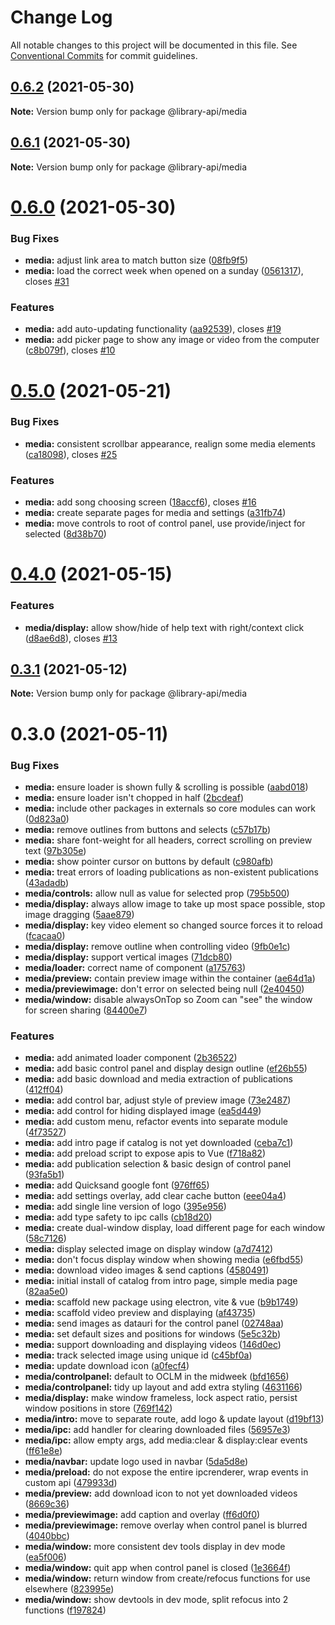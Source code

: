 # Change Log

All notable changes to this project will be documented in this file.
See [Conventional Commits](https://conventionalcommits.org) for commit guidelines.

## [0.6.2](https://github.com/BenShelton/library-api/compare/v0.6.1...v0.6.2) (2021-05-30)

**Note:** Version bump only for package @library-api/media





## [0.6.1](https://github.com/BenShelton/library-api/compare/v0.6.0...v0.6.1) (2021-05-30)

**Note:** Version bump only for package @library-api/media





# [0.6.0](https://github.com/BenShelton/library-api/compare/v0.5.0...v0.6.0) (2021-05-30)


### Bug Fixes

* **media:** adjust link area to match button size ([08fb9f5](https://github.com/BenShelton/library-api/commit/08fb9f5fd8039c5c02eff648d57e4b367c5952f5))
* **media:** load the correct week when opened on a sunday ([0561317](https://github.com/BenShelton/library-api/commit/0561317cd0700f489e2c512e032fbcf2a5527fd2)), closes [#31](https://github.com/BenShelton/library-api/issues/31)


### Features

* **media:** add auto-updating functionality ([aa92539](https://github.com/BenShelton/library-api/commit/aa92539f1491d5e928dbc1ae9be50f2508f0ce1f)), closes [#19](https://github.com/BenShelton/library-api/issues/19)
* **media:** add picker page to show any image or video from the computer ([c8b079f](https://github.com/BenShelton/library-api/commit/c8b079fca802ace406cc59a6dc4394431b1efdbe)), closes [#10](https://github.com/BenShelton/library-api/issues/10)





# [0.5.0](https://github.com/BenShelton/library-api/compare/v0.4.0...v0.5.0) (2021-05-21)


### Bug Fixes

* **media:** consistent scrollbar appearance, realign some media elements ([ca18098](https://github.com/BenShelton/library-api/commit/ca18098c05a81ebe7dbcd64431bf893376753e1c)), closes [#25](https://github.com/BenShelton/library-api/issues/25)


### Features

* **media:** add song choosing screen ([18accf6](https://github.com/BenShelton/library-api/commit/18accf665458737c4c765edf135da4fe707c3d65)), closes [#16](https://github.com/BenShelton/library-api/issues/16)
* **media:** create separate pages for media and settings ([a31fb74](https://github.com/BenShelton/library-api/commit/a31fb7411aa0735469becb0b10862b4eae298791))
* **media:** move controls to root of control panel, use provide/inject for selected ([8d38b70](https://github.com/BenShelton/library-api/commit/8d38b70c14d8eef58ab9f6c9afe90822f7496401))





# [0.4.0](https://github.com/BenShelton/library-api/compare/v0.3.1...v0.4.0) (2021-05-15)


### Features

* **media/display:** allow show/hide of help text with right/context click ([d8ae6d8](https://github.com/BenShelton/library-api/commit/d8ae6d8ae26c62105ad2ea89d9b9a5618f540f34)), closes [#13](https://github.com/BenShelton/library-api/issues/13)





## [0.3.1](https://github.com/BenShelton/library-api/compare/v0.3.0...v0.3.1) (2021-05-12)

**Note:** Version bump only for package @library-api/media





# 0.3.0 (2021-05-11)


### Bug Fixes

* **media:** ensure loader is shown fully & scrolling is possible ([aabd018](https://github.com/BenShelton/library-api/commit/aabd018cc7852b0493a8e057942aa27d2045106c))
* **media:** ensure loader isn't chopped in half ([2bcdeaf](https://github.com/BenShelton/library-api/commit/2bcdeaf05cdf650955711edb1efcf917a7d10331))
* **media:** include other packages in externals so core modules can work ([0d823a0](https://github.com/BenShelton/library-api/commit/0d823a0ca23dd27cf789cec934905138422394c4))
* **media:** remove outlines from buttons and selects ([c57b17b](https://github.com/BenShelton/library-api/commit/c57b17b881baae9c067c1dcd8366a79c14210907))
* **media:** share font-weight for all headers, correct scrolling on preview text ([97b305e](https://github.com/BenShelton/library-api/commit/97b305e1d374d58d869f7d2f66feb256656a6ddf))
* **media:** show pointer cursor on buttons by default ([c980afb](https://github.com/BenShelton/library-api/commit/c980afbdcd24f5dc11c080a7a175b84a7dbc876c))
* **media:** treat errors of loading publications as non-existent publications ([43adadb](https://github.com/BenShelton/library-api/commit/43adadb3e363e000a523a67c21731f6488a42d3d))
* **media/controls:** allow null as value for selected prop ([795b500](https://github.com/BenShelton/library-api/commit/795b5003b173afd61f91ffba22adc665c2989768))
* **media/display:** always allow image to take up most space possible, stop image dragging ([5aae879](https://github.com/BenShelton/library-api/commit/5aae879d769a004274b6a0dff7d9b0356ed00464))
* **media/display:** key video element so changed source forces it to reload ([fcacaa0](https://github.com/BenShelton/library-api/commit/fcacaa0217f919ff60de817669838abcacf2102e))
* **media/display:** remove outline when controlling video ([9fb0e1c](https://github.com/BenShelton/library-api/commit/9fb0e1c2352147f322bd88efb69fd0ecf24dfc5b))
* **media/display:** support vertical images ([71dcb80](https://github.com/BenShelton/library-api/commit/71dcb80dfa5f6ced515c475c79b648a52b4a4983))
* **media/loader:** correct name of component ([a175763](https://github.com/BenShelton/library-api/commit/a17576301a90a54b1474c6f5382142ed7d1b9daf))
* **media/preview:** contain preview image within the container ([ae64d1a](https://github.com/BenShelton/library-api/commit/ae64d1a89bf04a9ce8eabc5e5130de1adb9e931b))
* **media/previewimage:** don't error on selected being null ([2e40450](https://github.com/BenShelton/library-api/commit/2e40450950c46916abcaa22febc51e8fcbd0b970))
* **media/window:** disable alwaysOnTop so Zoom can "see" the window for screen sharing ([84400e7](https://github.com/BenShelton/library-api/commit/84400e73445c6566e85fb6060a299e860f98a2c9))


### Features

* **media:** add animated loader component ([2b36522](https://github.com/BenShelton/library-api/commit/2b36522c1c6669f39920142b734f4762c3f2452d))
* **media:** add basic control panel and display design outline ([ef26b55](https://github.com/BenShelton/library-api/commit/ef26b556191e433f39796be29c0e5b79d37376e6))
* **media:** add basic download and media extraction of publications ([412ff04](https://github.com/BenShelton/library-api/commit/412ff047f3c07e2b12632cf301a3de765cd9caee))
* **media:** add control bar, adjust style of preview image ([73e2487](https://github.com/BenShelton/library-api/commit/73e2487757b4d90fb612648fe480c95e00a632b7))
* **media:** add control for hiding displayed image ([ea5d449](https://github.com/BenShelton/library-api/commit/ea5d449ea5fb19b5aa75f4092ff85573ec1a006e))
* **media:** add custom menu, refactor events into separate module ([4f73527](https://github.com/BenShelton/library-api/commit/4f73527eff4b1043ad7524c10c94f8dd492c0b1d))
* **media:** add intro page if catalog is not yet downloaded ([ceba7c1](https://github.com/BenShelton/library-api/commit/ceba7c1b3ba73b60247896809e8e361f198c331f))
* **media:** add preload script to expose apis to Vue ([f718a82](https://github.com/BenShelton/library-api/commit/f718a82a949e80d9cf3f6d6931b1c03b05acea5b))
* **media:** add publication selection & basic design of control panel ([93fa5b1](https://github.com/BenShelton/library-api/commit/93fa5b10178c1f2a71653872cec3ad8020692477))
* **media:** add Quicksand google font ([976ff65](https://github.com/BenShelton/library-api/commit/976ff6547f340ab48c1fd6ead5c389332272ad3f))
* **media:** add settings overlay, add clear cache button ([eee04a4](https://github.com/BenShelton/library-api/commit/eee04a47b75f88e331cd37daf8a0b2b0c4c63444))
* **media:** add single line version of logo ([395e956](https://github.com/BenShelton/library-api/commit/395e95613e0fc8f334a696596411296c6269ac17))
* **media:** add type safety to ipc calls ([cb18d20](https://github.com/BenShelton/library-api/commit/cb18d204c90c33bb650b1dca1ce839d76d755d91))
* **media:** create dual-window display, load different page for each window ([58c7126](https://github.com/BenShelton/library-api/commit/58c7126df1a46860fad30b60d2fe6b035d059404))
* **media:** display selected image on display window ([a7d7412](https://github.com/BenShelton/library-api/commit/a7d7412e1ea813f7c46000c24bc89cd8b278077d))
* **media:** don't focus display window when showing media ([e6fbd55](https://github.com/BenShelton/library-api/commit/e6fbd55718bb1387cf8316511a9ee19b86d95551))
* **media:** download video images & send captions ([4580491](https://github.com/BenShelton/library-api/commit/4580491c2b5d60fa82f2e4d30bc1c6db62d6fede))
* **media:** initial install of catalog from intro page, simple media page ([82aa5e0](https://github.com/BenShelton/library-api/commit/82aa5e0688a3fb71a525960e34f8e1944c592c00))
* **media:** scaffold new package using electron, vite & vue ([b9b1749](https://github.com/BenShelton/library-api/commit/b9b17492e07a23fd5c234e749e604d059ab8fbea))
* **media:** scaffold video preview and displaying ([af43735](https://github.com/BenShelton/library-api/commit/af4373584ab33d10a3995694d75f83d4fe58e115))
* **media:** send images as datauri for the control panel ([02748aa](https://github.com/BenShelton/library-api/commit/02748aa119b740d127f4d638356541f5af54c699))
* **media:** set default sizes and positions for windows ([5e5c32b](https://github.com/BenShelton/library-api/commit/5e5c32bafcb71926ae39bb44263a2f8d102a7538))
* **media:** support downloading and displaying videos ([146d0ec](https://github.com/BenShelton/library-api/commit/146d0ecac8093fb5bd053ca68b7fcd8568a777e4))
* **media:** track selected image using unique id ([c45bf0a](https://github.com/BenShelton/library-api/commit/c45bf0a3c4e668ce3c91e21a051e167ac50484f2))
* **media:** update download icon ([a0fecf4](https://github.com/BenShelton/library-api/commit/a0fecf47ff76bc1e3bf5171e631595433e14fc79))
* **media/controlpanel:** default to OCLM in the midweek ([bfd1656](https://github.com/BenShelton/library-api/commit/bfd1656c8735ddd0f3f5f05fd6f73a507bda1ffb))
* **media/controlpanel:** tidy up layout and add extra styling ([4631166](https://github.com/BenShelton/library-api/commit/4631166c3da8dbce63fb7fb43c4121c0acb39119))
* **media/display:** make window frameless, lock aspect ratio, persist window positions in store ([769f142](https://github.com/BenShelton/library-api/commit/769f142725200b13f346001651444c3353dbf97d))
* **media/intro:** move to separate route, add logo & update layout ([d19bf13](https://github.com/BenShelton/library-api/commit/d19bf13c1d06703dcd6b6af8406aa17da115faca))
* **media/ipc:** add handler for clearing downloaded files ([56957e3](https://github.com/BenShelton/library-api/commit/56957e308bc61c65d96fef210b2684e23cc777d9))
* **media/ipc:** allow empty args, add media:clear & display:clear events ([ff61e8e](https://github.com/BenShelton/library-api/commit/ff61e8e9f873b3a3250c9cec106bce14b88bdef2))
* **media/navbar:** update logo used in navbar ([5da5d8e](https://github.com/BenShelton/library-api/commit/5da5d8edd1b9a46fd0a3bd3556ad421f982dac43))
* **media/preload:** do not expose the entire ipcrenderer, wrap events in custom api ([479933d](https://github.com/BenShelton/library-api/commit/479933d5f9bea42d55b07d9f0300af3958f63bbb))
* **media/preview:** add download icon to not yet downloaded videos ([8669c36](https://github.com/BenShelton/library-api/commit/8669c367d8518930a5bb499eaf3af01bece03d3c))
* **media/previewimage:** add caption and overlay ([ff6d0f0](https://github.com/BenShelton/library-api/commit/ff6d0f07608085950c067f19981a23ee77e77dd6))
* **media/previewimage:** remove overlay when control panel is blurred ([4040bbc](https://github.com/BenShelton/library-api/commit/4040bbc81d3af4073248793af1debc7d5ccf8c5e))
* **media/window:** more consistent dev tools display in dev mode ([ea5f006](https://github.com/BenShelton/library-api/commit/ea5f006744191f83281707d2458f7bec0b1d7c8f))
* **media/window:** quit app when control panel is closed ([1e3664f](https://github.com/BenShelton/library-api/commit/1e3664f310e4c2951487beef32c30b76d8929d71))
* **media/window:** return window from create/refocus functions for use elsewhere ([823995e](https://github.com/BenShelton/library-api/commit/823995e8074a2939a85e4b3c1f636f52a3581767))
* **media/window:** show devtools in dev mode, split refocus into 2 functions ([f197824](https://github.com/BenShelton/library-api/commit/f19782401423f81626f5b10f9a0dea614975f82e))
